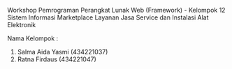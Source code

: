 Workshop Pemrograman Perangkat Lunak Web (Framework) - Kelompok 12
Sistem Informasi Marketplace Layanan Jasa Service dan Instalasi Alat Elektronik
<br> <p>Nama Kelompok :
  1. Salma Aida Yasmi     (434221037)
  2. Ratna Firdaus        (434221047)
</p>
</br>

